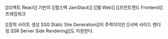 [[리액트 React]] 기반의 [[잼스택 JamStack]] [[웹 Web]] [[프런트엔드 Frontend]] 프레임워크

[[정적 사이트 생성 SSG Static Site Generation]]이 주력이지만 [[서버 사이드 렌더링 SSR Server Side Rendering]]도 지원한다.